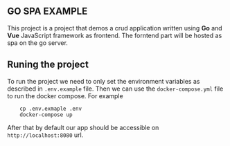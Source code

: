 ## GO SPA EXAMPLE

This project is a project that demos a crud application written using <b>Go</b> and <b>Vue</b> JavaScript framework as frontend.
The forntend part will be hosted as spa on the go server.

## Runing the project

To run the project we need to only set the environment variables as described in `.env.example` file.
Then we can use the `docker-compose.yml` file to run the docker compose. For example

```
    cp .env.exmaple .env
    docker-compose up
```

After that by default our app should be accessible on `http://localhost:8080` url.
